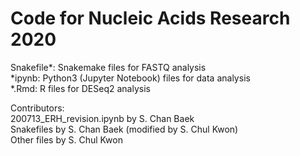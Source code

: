 # Code for Nucleic Acids Research 2020

Snakefile*: Snakemake files for FASTQ analysis  
*ipynb: Python3 (Jupyter Notebook) files for data analysis  
*.Rmd: R files for DESeq2 analysis  
  
Contributors:  
200713_ERH_revision.ipynb by S. Chan Baek  
Snakefiles by S. Chan Baek (modified by S. Chul Kwon)  
Other files by S. Chul Kwon  
